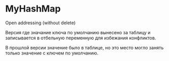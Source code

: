 # MyHashMap
Open addressing (without delete)

Версия где значание ключа по умолчанию вынесено за таблицу и записывается в отбельную переменную для избежания конфликтов.

В прошлой версии значение было в таблице, но это место могло занять только значение с ключем по умолчанию. 